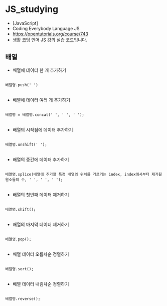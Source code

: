 # JS_studying
* [JavaScript]
* Coding Everybody Language JS
* https://opentutorials.org/course/743
* 생활 코딩 언어 JS 강의 실습 코드입니다.

## 배열
* 배열에 데이터 한 개 추가하기
<pre>
<code>
배열명.push(' ')
</code>
</pre>
* 배열에 데이터 여러 개 추가하기
<pre>
<code>
배열명 = 배열명.concat(' ', ' ', ' ');
</code>
</pre>
* 배열의 시작점에 데이터 추가하기
<pre>
<code>
배열명.unshift(' ');
</code>
</pre>
* 배열의 중간에 데이터 추가하기
<pre>
<code>
배열명.splice(배열에 추가할 특정 배열의 위치를 가르키는 index, index에서부터 제거될 원소들의 수, ' ', ' ', ' ');
</code>
</pre>
* 배열의 첫번째 데이터 제거하기
<pre>
<code>
배열명.shift();
</code>
</pre>
* 배열의 마지막 데이터 제거하기
<pre>
<code>
배열명.pop();
</code>
</pre>
* 배열 데이터 오름차순 정렬하기
<pre>
<code>
배열명.sort();
</code>
</pre>
* 배열 데이터 내림차순 정렬하기
<pre>
<code>
배열명.reverse();
</code>
</pre>